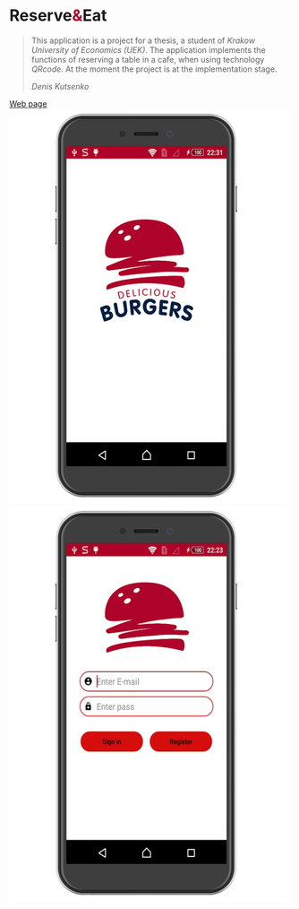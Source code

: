 <!DOCTYPE html>
<html>
<head>
</head>
<body>
<h1>Reserve<font style="color: #B1052C ">&</font>Eat</h1>
<blockquote>
    <p>This application is a project for a thesis, a student of <i>Krakow University of Economics (UEK)</i>. The application implements the functions of reserving a table in a cafe, when using technology <i>QRcode</i>. At the moment the project is at the implementation stage.</p>
    <footer><i>Denis Kutsenko</i></footer>
  </blockquote>
<a href="https://den575.github.io/">Web page</a>
<img src="QRcode/app1.png">
<img src="QRcode/app2.png">
</body>
</html>